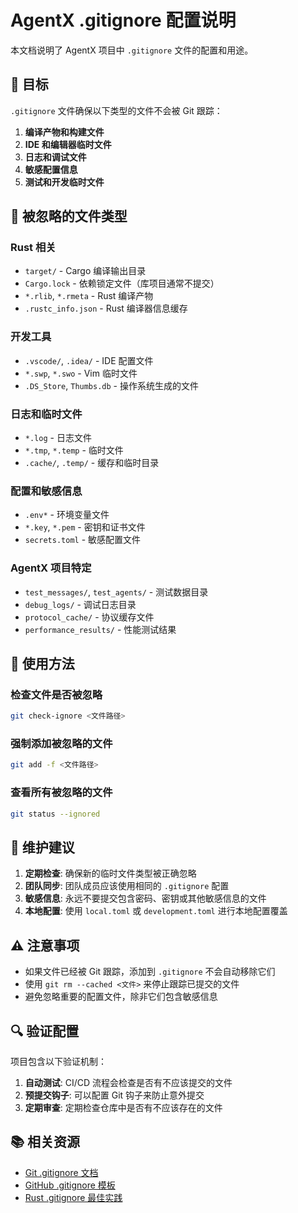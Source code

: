 # AgentX .gitignore 配置说明

本文档说明了 AgentX 项目中 `.gitignore` 文件的配置和用途。

## 🎯 目标

`.gitignore` 文件确保以下类型的文件不会被 Git 跟踪：

1. **编译产物和构建文件**
2. **IDE 和编辑器临时文件**
3. **日志和调试文件**
4. **敏感配置信息**
5. **测试和开发临时文件**

## 📁 被忽略的文件类型

### Rust 相关
- `target/` - Cargo 编译输出目录
- `Cargo.lock` - 依赖锁定文件（库项目通常不提交）
- `*.rlib`, `*.rmeta` - Rust 编译产物
- `.rustc_info.json` - Rust 编译器信息缓存

### 开发工具
- `.vscode/`, `.idea/` - IDE 配置文件
- `*.swp`, `*.swo` - Vim 临时文件
- `.DS_Store`, `Thumbs.db` - 操作系统生成的文件

### 日志和临时文件
- `*.log` - 日志文件
- `*.tmp`, `*.temp` - 临时文件
- `.cache/`, `.temp/` - 缓存和临时目录

### 配置和敏感信息
- `.env*` - 环境变量文件
- `*.key`, `*.pem` - 密钥和证书文件
- `secrets.toml` - 敏感配置文件

### AgentX 项目特定
- `test_messages/`, `test_agents/` - 测试数据目录
- `debug_logs/` - 调试日志目录
- `protocol_cache/` - 协议缓存文件
- `performance_results/` - 性能测试结果

## 🔧 使用方法

### 检查文件是否被忽略
```bash
git check-ignore <文件路径>
```

### 强制添加被忽略的文件
```bash
git add -f <文件路径>
```

### 查看所有被忽略的文件
```bash
git status --ignored
```

## 📝 维护建议

1. **定期检查**: 确保新的临时文件类型被正确忽略
2. **团队同步**: 团队成员应该使用相同的 `.gitignore` 配置
3. **敏感信息**: 永远不要提交包含密码、密钥或其他敏感信息的文件
4. **本地配置**: 使用 `local.toml` 或 `development.toml` 进行本地配置覆盖

## ⚠️ 注意事项

- 如果文件已经被 Git 跟踪，添加到 `.gitignore` 不会自动移除它们
- 使用 `git rm --cached <文件>` 来停止跟踪已提交的文件
- 避免忽略重要的配置文件，除非它们包含敏感信息

## 🔍 验证配置

项目包含以下验证机制：

1. **自动测试**: CI/CD 流程会检查是否有不应该提交的文件
2. **预提交钩子**: 可以配置 Git 钩子来防止意外提交
3. **定期审查**: 定期检查仓库中是否有不应该存在的文件

## 📚 相关资源

- [Git .gitignore 文档](https://git-scm.com/docs/gitignore)
- [GitHub .gitignore 模板](https://github.com/github/gitignore)
- [Rust .gitignore 最佳实践](https://doc.rust-lang.org/cargo/guide/cargo-toml-vs-cargo-lock.html)
